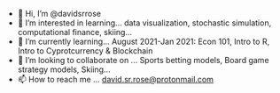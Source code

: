 - 👋 Hi, I’m @davidsrrose
- 👀 I’m interested in learning...
         data visualization,
         stochastic simulation,
         computational finance,
         skiing...
- 🌱 I’m currently learning...
    August 2021-Jan 2021: Econ 101, Intro to R, Intro to Cyprotcurrency & Blockchain
- 💞️ I’m looking to collaborate on ...
     Sports betting models,
     Board game strategy models, Skiing...
- 📫 How to reach me ... 
    david.sr.rose@protonmail.com

<!---
davidsrrose/davidsrrose is a ✨ special ✨ repository because its `README.md` (this file) appears on your GitHub profile.
You can click the Preview link to take a look at your changes.
--->
